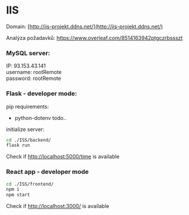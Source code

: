 # IIS

Domain: [http://iis-projekt.ddns.net/](http://iis-projekt.ddns.net/)

Analýza požadavků: https://www.overleaf.com/8514163942ptgczrbssszt

### MySQL server:
IP: 93.153.43.141\
username: rootRemote\
password: rootRemote



### Flask - developer mode:
pip requirements:
- python-dotenv
todo..

initialize server:
```bash
cd ./ISS/backend/
flask run
```
Check if [http://localhost:5000/time](http://localhost:5000/time) is available


### React app - developer mode
```bash
cd ./ISS/frontend/
npm i
npm start
```
Check if [http://localhost:3000/](http://localhost:3000/) is available